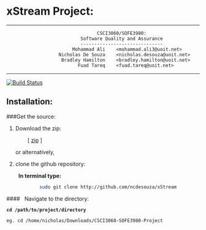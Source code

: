 <link rel="stylesheet" href="/path/to/styles/default.css">
<script src=src="//cdnjs.cloudflare.com/ajax/libs/highlight.js/8.4/highlight.min.js"></script>
<script>hljs.initHighlightingOnLoad();</script>

xStream Project: 
===============
---

                                     CSCI3060/SOFE3980: 
                               Software Quality and Assurance
                               ------------------------------
                            Mohammad Ali    <mohammad.ali3@uoit.net>
                       Nicholas De Souza    <nicholas.desouza@uoit.net>
                        Bradley Hamilton    <bradley.hamilton@uoit.net>
                              Fuad Tareq    <fuad.tareq@uoit.net>


---

[![Build Status](https://magnum.travis-ci.com/ncdesouza/xstream.svg?token=WZRVmSR43sduJMwFxmyr)](https://magnum.travis-ci.com/ncdesouza/xstream)

Installation:
-------------

###Get the source:

1. Download the zip:

    &nbsp;&nbsp;&nbsp;&nbsp;&nbsp;&nbsp;&nbsp;&nbsp;\[ [zip][id2] \] 

    or alternatively, 

2. clone the github repository:

&nbsp;&nbsp;&nbsp;&nbsp;&nbsp;&nbsp;&nbsp;&nbsp;__In terminal type:__

```bash
            sudo git clone http://github.com/ncdesouza/xStream
```

[id1]: <https://magnum.travis-ci.com/ncdesouza/xstream.svg?token=WZRVmSR43sduJMwFxmyr>
[id2]: <https://github.com/100481185/CSCI3060-SOFE3980-Project/archive/master.zip>     
    
####&nbsp;&nbsp;&nbsp;Navigate to the directory:

__`cd /path/to/project/directory`__

```
eg. cd /home/nicholas/Downloads/CSCI3060-SOFE3980-Project
```


